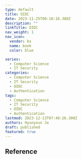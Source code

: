 ```yaml
---
type: default
title: OIDC
date: 2023-11-25T00:10:18.380Z
description: ""
linkTitle: OIDC
nav_weight: 1
nav_icon:
  vendor: bs
  name: book
  color: blue

series:
  - Computer Science
  - IT Security
categories:
  - Computer Science
  - IT Security
  - OIDC
  - Authentication
tags:
  - Computer Science
  - IT Security
  - OIDC
  - Authentication
lastmod: 2023-12-13T07:40:26.300Z
authors: Hyunyoun Jo
draft: published
featured: true
---
```


## Reference

